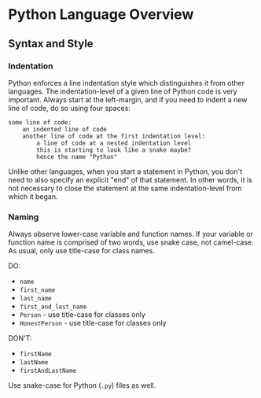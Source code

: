# Python Language Overview

## Syntax and Style

### Indentation

Python enforces a line indentation style which distinguishes it from other languages. The indentation-level of a given line of Python code is very important. Always start at the left-margin, and if you need to indent a new line of code, do so using four spaces:


    some line of code:
        an indented line of code
        another line of code at the first indentation level:
            a line of code at a nested indentation level
            this is starting to look like a snake maybe?
            hence the name "Python"


Unlike other languages, when you start a statement in Python, you don't need to also specify an explicit "end" of that statement. In other words, it is not necessary to close the statement at the same indentation-level from which it began.

### Naming

Always observe lower-case variable and function names. If your variable or function name is comprised of two words, use snake case, not camel-case. As usual, only use title-case for class names.

DO:

  + `name`
  + `first_name`
  + `last_name`
  + `first_and_last_name`
  + `Person` - use title-case for classes only
  + `HonestPerson` - use title-case for classes only

DON'T:

  + `firstName`
  + `lastName`
  + `firstAndLastName`

Use snake-case for Python (`.py`) files as well.
